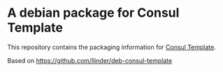 # A debian package for Consul Template

This repository contains the packaging information for [Consul
Template](https://github.com/hashicorp/consul-template/).

Based on https://github.com/llinder/deb-consul-template
